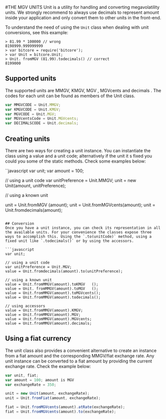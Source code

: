 #THE MGV UNITS
Unit is a utility for handling and converting megavolatility units. We strongly recommend to always use decimals to represent amount inside your application and only convert them to other units in the front-end.

To understand the need of using the `Unit` class when dealing with unit conversions, see this example:

```
> 81.99 * 100000 // wrong
8198999.999999999
> var bitcore = require('bitcore');
> var Unit = bitcore.Unit;
> Unit. fromMGV (81.99).todecimals() // correct
8199000
```

## Supported units
The supported units are MMGV, KMGV, MGV , MGVcents   and decimals  . The codes for each unit can be found as members of the Unit class.

```javascript
var MMGVCODE = Unit.MMGV;
var KMGVCODE = Unit.KMGV;
var MGVCODE = Unit.MGV;
var MGVcentsCode = Unit.MGVcents;
var DECIMALSCODE = Unit.decimals;
```

## Creating units
There are two ways for creating a unit instance. You can instantiate the class using a value and a unit code; alternatively if the unit it s fixed you could you some of the static methods. Check some examples below:

  ``javascript
var unit;
var amount = 100;

// using a unit code
var unitPreference = Unit.MMGV;
unit = new Unit(amount, unitPreference);

// using a known unit



unit = Unit.fromMGV (amount);
unit = Unit.fromMGVcents(amount);
unit = Unit.fromdecimals(amount);
```

## Conversion
Once you have a unit instance, you can check its representation in all the available units. For your convenience the classes expose three ways to accomplish this. Using the `.to(unitCode)` method, using a fixed unit like `.todecimals()` or by using the accessors.

```javascript
var unit;

// using a unit code
var unitPreference = Unit.MGV;
value = Unit.fromdecimals(amount).to(unitPreference);

// using a known unit
value = Unit.fromMMGV(amount).toKMGV   ();
value = Unit. fromMMGV(amount).toMGV   ();
value = Unit.fromMMGV(amount).toMGVcents();
value = Unit.fromMMGV(amount).todecimals();

// using accessors
value = Unit.fromMMGV(amount).KMGV;
value = Unit.fromMMGV(amount).MGV;
value = Unit.fromMMGV(amount).MGVcents;
value = Unit.fromMMGV(amount).decimals;
```

## Using a fiat currency
The unit class also provides a convenient alternative to create an instance from a fiat amount and the corresponding MMGV/fiat exchange rate. Any unit instance can be converted to a fiat amount by providing the current exchange rate. Check the example below:

```javascript
var unit, fiat;
var amount = 100; amount is MGV
var exchangeRate = 350;

unit = new Unit(amount, exchangeRate);
unit = Unit.fromFiat(amount, exchangeRate);

fiat = Unit.fromMGVcents(amount).atRate(exchangeRate);
fiat = Unit.fromMGVcents(amount).to(exchangeRate);
```
